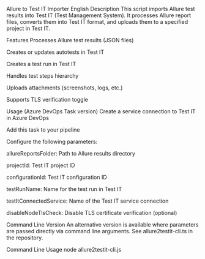 Allure to Test IT Importer
English
Description
This script imports Allure test results into Test IT (Test Management System). It processes Allure report files, converts them into Test IT format, and uploads them to a specified project in Test IT.

Features
Processes Allure test results (JSON files)

Creates or updates autotests in Test IT

Creates a test run in Test IT

Handles test steps hierarchy

Uploads attachments (screenshots, logs, etc.)

Supports TLS verification toggle

Usage (Azure DevOps Task version)
Create a service connection to Test IT in Azure DevOps

Add this task to your pipeline

Configure the following parameters:

allureReportsFolder: Path to Allure results directory

projectId: Test IT project ID

configurationId: Test IT configuration ID

testRunName: Name for the test run in Test IT

testItConnectedService: Name of the Test IT service connection

disableNodeTlsCheck: Disable TLS certificate verification (optional)

Command Line Version
An alternative version is available where parameters are passed directly via command line arguments. See allure2testit-cli.ts in the repository.

Command Line Usage
node allure2testit-cli.js <inputDir> <url> <token> <projectId> <configurationId> <testRunName>

